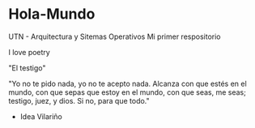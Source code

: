 # Hola-Mundo
UTN - Arquitectura y Sitemas Operativos
Mi primer respositorio

I love poetry 

"El testigo"

"Yo no te pido nada,
yo no te acepto nada.
Alcanza con que estés
en el mundo,
con que sepas que estoy
en el mundo,
con que seas,
me seas;
testigo, juez, y dios.
Si no,
para que todo."
- Idea Vilariño
